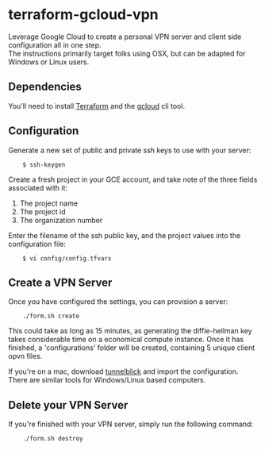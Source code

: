 terraform-gcloud-vpn
====================

Leverage Google Cloud to create a personal VPN server and client side configuration all in one step.<br>
The instructions primarily target folks using OSX, but can be adapted for Windows or Linux users.

## Dependencies

You'll need to install [Terraform](https://www.terraform.io/) and the [gcloud](https://cloud.google.com/sdk/) cli tool.


## Configuration

Generate a new set of public and private ssh keys to use with your server:
```
    $ ssh-keygen
```

Create a fresh project in your GCE account, and take note of the three fields associated with it:

1. The project name
2. The project id
3. The organization number

Enter the filename of the ssh public key, and the project values into the configuration file:
```
    $ vi config/config.tfvars
```


## Create a VPN Server

Once you have configured the settings, you can provision a server:
```
    ./form.sh create
```

This could take as long as 15 minutes, as generating the diffie-hellman key takes considerable time on a economical compute instance.
Once it has finished, a 'configurations' folder will be created, containing 5 unique client opvn files.

If you're on a mac, download [tunnelblick](https://tunnelblick.net/) and import the configuration.
There are similar tools for Windows/Linux based computers.


## Delete your VPN Server

If you're finished with your VPN server, simply run the following command:
```
    ./form.sh destroy
```
